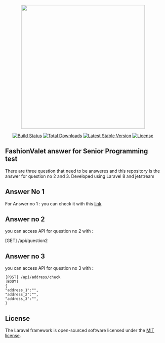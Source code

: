 <p align="center"><a href="https://laravel.com" target="_blank"><img src="https://raw.githubusercontent.com/laravel/art/master/logo-lockup/5%20SVG/2%20CMYK/1%20Full%20Color/laravel-logolockup-cmyk-red.svg" width="400"></a></p>

<p align="center">
<a href="https://travis-ci.org/laravel/framework"><img src="https://travis-ci.org/laravel/framework.svg" alt="Build Status"></a>
<a href="https://packagist.org/packages/laravel/framework"><img src="https://img.shields.io/packagist/dt/laravel/framework" alt="Total Downloads"></a>
<a href="https://packagist.org/packages/laravel/framework"><img src="https://img.shields.io/packagist/v/laravel/framework" alt="Latest Stable Version"></a>
<a href="https://packagist.org/packages/laravel/framework"><img src="https://img.shields.io/packagist/l/laravel/framework" alt="License"></a>
</p>

## FashionValet answer for Senior Programming test

There are three question that need to be answeres and this repository is the answer for question no 2 and 3.
Developed using Laravel 8 and jetstream

## Answer No 1

For Answer no 1 : you can check it with this [link](https://docs.google.com/document/d/1CxLJvU_5AFkvW6LmWp952KQXrhaHd6prPc1WCtebImM/edit?usp=sharing)

## Answer no 2

you can access API for question no 2 with :

[GET] /api/question2

## Answer no 3

you can access API for question no 3 with :

```
[POST] /api/address/check
[BODY]
{
"address_1":"",
"address_2":"",
"address_3":"",
}
```

## License

The Laravel framework is open-sourced software licensed under the [MIT license](https://opensource.org/licenses/MIT).
